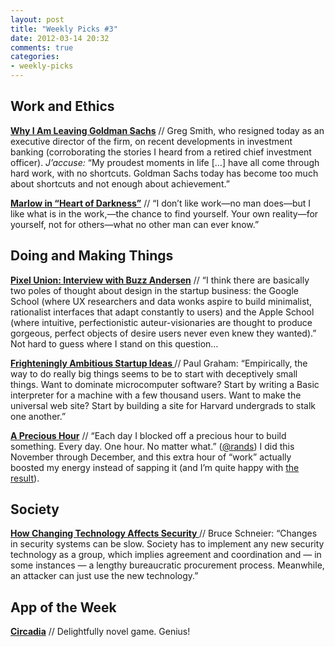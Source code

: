 ```yaml
---
layout: post
title: "Weekly Picks #3"
date: 2012-03-14 20:32
comments: true
categories: 
- weekly-picks
---
```

Work and Ethics
--------------
**[Why I Am Leaving Goldman Sachs](http://www.nytimes.com/2012/03/14/opinion/why-i-am-leaving-goldman-sachs.html?_r=3&hp=&pagewanted=all)** // Greg Smith, who resigned today as an executive director of the firm, on recent developments in investment banking (corroborating the stories I heard from a retired chief investment officer). *J’accuse:* “My proudest moments in life […] have all come through hard work, with no shortcuts. Goldman Sachs today has become too much about shortcuts and not enough about achievement.”

**[Marlow in “Heart of Darkness”](http://log.scifihifi.com/post/18596743362/i-dont-like-work-no-man-does-but-i-like-what-is)** // “I don’t like work—no man does—but I like what is in the work,—the chance to find yourself. Your own reality—for yourself, not for others—what no other man can ever know.”

Doing and Making Things
----------------------
**[Pixel Union: Interview with Buzz Andersen](http://blog.pixelunion.net/post/18901900990/tumblin-buzz-andersen-director-of-mobile)** // “I think there are basically two poles of thought about design in the startup business: the Google School (where UX researchers and data wonks aspire to build minimalist, rationalist interfaces that adapt constantly to users) and the Apple School (where intuitive, perfectionistic auteur-visionaries are thought to produce gorgeous, perfect objects of desire users never even knew they wanted).” Not hard to guess where I stand on this question…

**[Frighteningly Ambitious Startup Ideas ](http://paulgraham.com/ambitious.html)** // Paul Graham: “Empirically, the way to do really big things seems to be to start with deceptively small things. Want to dominate microcomputer software? Start by writing a Basic interpreter for a machine with a few thousand users. Want to make the universal web site? Start by building a site for Harvard undergrads to stalk one another.”

**[A Precious Hour](http://www.randsinrepose.com/archives/2012/02/29/a_precious_hour.html)** // “Each day I blocked off a precious hour to build something. Every day. One hour. No matter what.” ([@rands](https://twitter.com/#!/rands)) I did this November through December, and this extra hour of “work” actually boosted my energy instead of sapping it (and I’m quite happy with [the result](http://itunes.apple.com/us/app/id500560051)).

Society
-----------
**[How Changing Technology Affects Security ](http://www.schneier.com/blog/archives/2012/03/how_changing_te.html)** // Bruce Schneier: “Changes in security systems can be slow. Society has to implement any new security technology as a group, which implies agreement and coordination and — in some instances — a lengthy bureaucratic procurement process. Meanwhile, an attacker can just use the new technology.”

App of the Week
--------------
**[Circadia](http://itunes.apple.com/us/app/circadia/id489615659?mt=8)** // Delightfully novel game. Genius!
